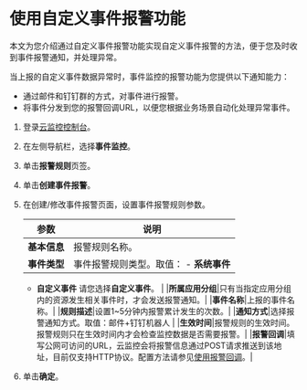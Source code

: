 # 使用自定义事件报警功能

本文为您介绍通过自定义事件报警功能实现自定义事件报警的方法，便于您及时收到事件报警通知，并处理异常。

当上报的自定义事件数据异常时，事件监控的报警功能为您提供以下通知能力：

-   通过邮件和钉钉群的方式，对事件进行报警。
-   将事件分发到您的报警回调URL，以便您根据业务场景自动化处理异常事件。

1.  登录[云监控控制台](https://cms-intl.console.aliyun.com)。

2.  在左侧导航栏，选择**事件监控**。

3.  单击**报警规则**页签。

4.  单击**创建事件报警**。

5.  在创建/修改事件报警页面，设置事件报警规则参数。

    |参数|说明|
    |--|--|
    |**基本信息**|报警规则名称。|
    |**事件类型**|事件报警规则类型。取值：     -   **系统事件**
    -   **自定义事件**
请您选择**自定义事件**。 |
    |**所属应用分组**|只有当指定应用分组内的资源发生相关事件时，才会发送报警通知。|
    |**事件名称**|上报的事件名称。|
    |**规则描述**|设置1~5分钟内报警累计发生的次数。|
    |**通知方式**|选择报警通知方式。取值：邮件+钉钉机器人 |
    |**生效时间**|报警规则的生效时间。报警规则只在生效时间内才会检查监控数据是否需要报警。|
    |**报警回调**|填写公网可访问的URL，云监控会将报警信息通过POST请求推送到该地址，目前仅支持HTTP协议。配置方法请参见[使用报警回调](/intl.zh-CN/报警服务/报警规则/使用报警回调.md)。|

6.  单击**确定**。


